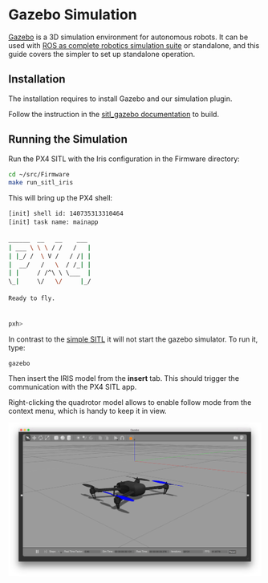 # Gazebo Simulation

[Gazebo](http://gazebosim.org) is a 3D simulation environment for autonomous robots. It can be used with [ROS as complete robotics simulation suite](https://pixhawk.org/dev/ros/sitl) or standalone, and this guide covers the simpler to set up standalone operation.

## Installation

The installation requires to install Gazebo and our simulation plugin.

Follow the instruction in the [sitl_gazebo documentation](https://github.com/px4/sitl_gazebo) to build.

## Running the Simulation

Run the PX4 SITL with the Iris configuration in the Firmware directory:

<div class="host-code"></div>

```sh
cd ~/src/Firmware
make run_sitl_iris
```

This will bring up the PX4 shell:

```sh
[init] shell id: 140735313310464
[init] task name: mainapp

______  __   __    ___ 
| ___ \ \ \ / /   /   |
| |_/ /  \ V /   / /| |
|  __/   /   \  / /_| |
| |     / /^\ \ \___  |
\_|     \/   \/     |_/

Ready to fly.


pxh>
```

In contrast to the [simple SITL](simulation-sitl.md) it will not start the gazebo simulator. To run it, type:

<div class="host-code"></div>

```sh
gazebo
```

Then insert the IRIS model from the **insert** tab. This should trigger the communication with the PX4 SITL app.

<aside class="note">
Right-clicking the quadrotor model allows to enable follow mode from the context menu, which is handy to keep it in view.
</aside>

![](images/sim/gazebo.png)

